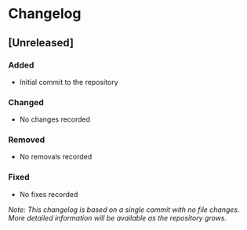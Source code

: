 

  # Changelog

## [Unreleased]

### Added
- Initial commit to the repository

### Changed
- No changes recorded

### Removed
- No removals recorded

### Fixed
- No fixes recorded

_Note: This changelog is based on a single commit with no file changes. More detailed information will be available as the repository grows._

  